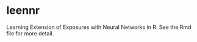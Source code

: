 # leennr

Learning Extension of Exposures with Neural Networks in R.  See the Rmd file for more detail.
